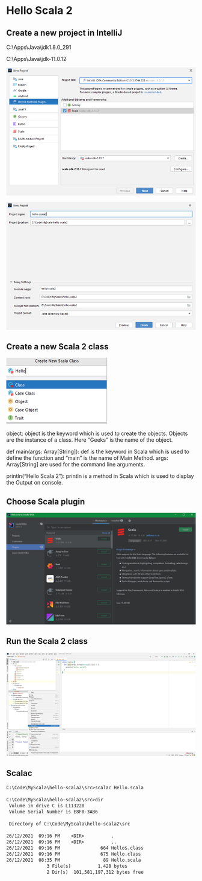 # Hello Scala 2

## Create a new project in IntelliJ

C:\Apps\Java\jdk1.8.0_291

C:\Apps\Java\jdk-11.0.12

![](image/01.png)

![](image/02.png)

## Create a new Scala 2 class

![](image/03.png)

object: object is the keyword which is used to create the objects. Objects are the instance of a class. Here “Geeks” is the name of the object.

def main(args: Array[String]): def is the keyword in Scala which is used to define the function and “main” is the name of Main Method. args: Array[String] are used for the command line arguments.

println(“Hello Scala 2”): println is a method in Scala which is used to display the Output on console.

## Choose Scala plugin

![](image/04.png)

## Run the Scala 2 class

![](image/05.png)

## Scalac

```dos
C:\Code\MyScala\hello-scala2\src>scalac Hello.scala

C:\Code\MyScala\hello-scala2\src>dir
 Volume in drive C is L113220
 Volume Serial Number is E8F0-3AB6

 Directory of C:\Code\MyScala\hello-scala2\src

26/12/2021  09:16 PM    <DIR>          .
26/12/2021  09:16 PM    <DIR>          ..
26/12/2021  09:16 PM               664 Hello$.class
26/12/2021  09:16 PM               675 Hello.class
26/12/2021  08:35 PM                89 Hello.scala
               3 File(s)          1,428 bytes
               2 Dir(s)  101,581,197,312 bytes free
```
